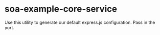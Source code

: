 soa-example-core-service
========================

Use this utility to generate our default express.js configuration.  Pass in the port.
